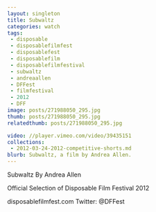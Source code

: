 ```yaml
---
layout: singleton
title: Subwaltz
categories: watch
tags:
 - disposable
 - disposablefilmfest
 - disposablefest
 - disposablefilm
 - disposablefilmfestival
 - subwaltz
 - andreaallen
 - DFFest
 - filmfestival
 - 2012
 - DFF
image: posts/271988050_295.jpg
thumb: posts/271988050_295.jpg
relatedthumb: posts/271988050_295.jpg

video: //player.vimeo.com/video/39435151
collections:
 - 2012-03-24-2012-competitive-shorts.md
blurb: Subwaltz, a film by Andrea Allen.
---
```


Subwaltz
By Andrea Allen

Official Selection of Disposable Film Festival 2012

disposablefilmfest.com
Twitter: @DFFest